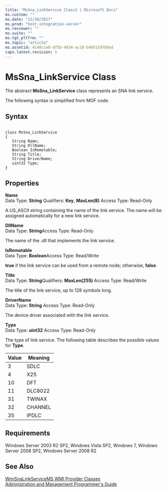```yaml
---
title: "MsSna_LinkService Class2 | Microsoft Docs"
ms.custom: ""
ms.date: "11/30/2017"
ms.prod: "host-integration-server"
ms.reviewer: ""
ms.suite: ""
ms.tgt_pltfrm: ""
ms.topic: "article"
ms.assetid: 4c48cce8-df5b-4034-ac10-b4951597b9ad
caps.latest.revision: 5
---
```

# MsSna_LinkService Class
The abstract **MsSna_LinkService** class represents an SNA link service.  
  
 The following syntax is simplified from MOF code.  
  
## Syntax  
  
```  
  
class MsSna_LinkService   
{  
   String Name;  
   String DllName;  
   Boolean IsRemotable;  
   String Title;  
   String DriverName;  
   uint32 Type;  
}  
```  
  
## Properties  
 **Name**  
 Data Type: **String** Qualifiers: **Key**, **MaxLen(8)** Access Type: Read-Only  
  
 A US_ASCII string containing the name of the link service. The name will be assigned automatically for a new link service.  
  
 **DllName**  
 Data Type: **String**Access Type: Read-Only  
  
 The name of the .dll that implements the link service.  
  
 **IsRemotable**  
 Data Type: **Boolean**Access Type: Read/Write  
  
 **true** if the link service can be used from a remote node; otherwise, **false**.  
  
 **Title**  
 Data Type: **String**Qualifiers: **MaxLen(255)** Access Type: Read/Write  
  
 The title of the link service, up to 128 symbols long.  
  
 **DriverName**  
 Data Type: **String** Access Type: Read-Only  
  
 The device driver associated with the link service.  
  
 **Type**  
 Data Type: **uint32** Access Type: Read-Only  
  
 The type of link service. The following table describes the possible values for **Type**.  
  
|Value|Meaning|  
|-----------|-------------|  
|3|SDLC|  
|4|X25|  
|10|DFT|  
|11|DLC8022|  
|31|TWINAX|  
|32|CHANNEL|  
|35|IPDLC|  
  
## Requirements  
 Windows Server 2003 R2 SP2, Windows Vista SP2, Windows 7, Windows Server 2008 SP2, Windows Server 2008 R2  
  
## See Also  
 [WmiSnaLinkServiceMS WMI Provider Classes](../HIS2010/wmisnalinkservicems-wmi-provider-classes2.md)   
 [Administration and Management Programmer's Guide](../HIS2010/administration-and-management-programmer-s-guide1.md)